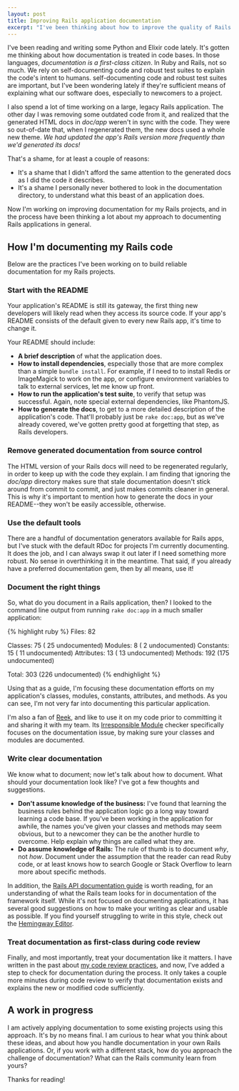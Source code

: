 ```yaml
---
layout: post
title: Improving Rails application documentation
excerpt: "I've been thinking about how to improve the quality of Rails code bases through better documentation practices. Here are some steps I'm taking in my own projects."
---
```


I've been reading and writing some Python and Elixir code lately. It's gotten me thinking about how documentation is treated in code bases. In those languages, *documentation is a first-class citizen*. In Ruby and Rails, not so much. We rely on self-documenting code and robust test suites to explain the code's intent to humans. self-documenting code and robust test suites are important, but I've been wondering lately if they're sufficient means of explaining what our software does, especially to newcomers to a project.

I also spend a lot of time working on a large, legacy Rails application. The other day I was removing some outdated code from it, and realized that the generated HTML docs in *doc/app* weren't in sync with the code. They were so out-of-date that, when I regenerated them, the new docs used a whole new theme. *We had updated the app's Rails version more frequently than we'd generated its docs!*

That's a shame, for at least a couple of reasons:

- It's a shame that I didn't afford the same attention to the generated docs as I did the code it describes.
- It's a shame I personally never bothered to look in the documentation directory, to understand what this beast of an application does.

Now I'm working on improving documentation for my Rails projects, and in the process have been thinking a lot about my approach to documenting Rails applications in general.

## How I'm documenting my Rails code

Below are the practices I've been working on to build reliable documentation for my Rails projects.

### Start with the README

Your application's README is still its gateway, the first thing new developers will likely read when they access its source code. If your app's README consists of the default given to every new Rails app, it's time to change it.

Your README should include:

- **A brief description** of what the application does.
- **How to install dependencies**, especially those that are more complex than a simple `bundle install`. For example, if I need to to install Redis or ImageMagick to work on the app, or configure environment variables to talk to external services, let me know up front.
- **How to run the application's test suite**, to verify that setup was successful. Again, note special external dependencies, like PhantomJS.
- **How to generate the docs**, to get to a more detailed description of the application's code. That'll probably just be `rake doc:app`, but as we've already covered, we've gotten pretty good at forgetting that step, as Rails developers.

### Remove generated documentation from source control

The HTML version of your Rails docs will need to be regenerated regularly, in order to keep up with the code they explain. I am finding that ignoring the *doc/app* directory makes sure that stale documentation doesn't stick around from commit to commit, and just makes commits cleaner in general. This is why it's important to mention how to generate the docs in your README--they won't be easily accessible, otherwise.

### Use the default tools

There are a handful of documentation generators available for Rails apps, but I've stuck with the default RDoc for projects I'm currently documenting. It does the job, and I can always swap it out later if I need something more robust. No sense in overthinking it in the meantime. That said, if you already have a preferred documentation gem, then by all means, use it!

### Document the right things

So, what do you document in a Rails application, then? I looked to the command line output from running `rake doc:app` in a much smaller application:

{% highlight ruby %}
Files:       82

Classes:     75 ( 25 undocumented)
Modules:      8 (  2 undocumented)
Constants:   15 ( 11 undocumented)
Attributes:  13 ( 13 undocumented)
Methods:    192 (175 undocumented)

Total:      303 (226 undocumented)
{% endhighlight %}

Using that as a guide, I'm focusing these documentation efforts on my application's classes, modules, constants, attributes, and methods. As you can see, I'm not very far into documenting this particular application.

I'm also a fan of  [Reek](https://github.com/troessner/reek), and like to use it on my code prior to committing it and sharing it with my team. Its [Irresponsible Module](https://github.com/troessner/reek/blob/master/docs/Irresponsible-Module.md) checker specifically focuses on the documentation issue, by making sure your classes and modules are documented.

### Write clear documentation

We know what to document; now let's talk about how to document. What should your documentation look like? I've got a few thoughts and suggestions.

- **Don't assume knowledge of the business:** I've found that learning the business rules behind the application logic go a long way toward learning a code base. If you've been working in the application for awhile, the names you've given your classes and methods may seem obvious, but to a newcomer they can be the another hurdle to overcome. Help explain why things are called what they are.
- **Do assume knowledge of Rails:** The rule of thumb is to document *why*, not *how*. Document under the assumption that the reader can read Ruby code, or at least knows how to search Google or Stack Overflow to learn more about specific methods.

In addition, the [Rails API documentation guide](http://guides.rubyonrails.org/api_documentation_guidelines.html) is worth reading, for an understanding of what the Rails team looks for in documentation of the framework itself. While it's not focused on documenting applications, it has several good suggestions on how to make your writing as clear and usable as possible. If you find yourself struggling to write in this style, check out the [Hemingway Editor](http://www.hemingwayapp.com).

### Treat documentation as first-class during code review

Finally, and most importantly, treat your documentation like it matters. I have written in the past about [my code review practices](/2015/02/17/pronto-ruby-code-review.html), and now, I've added a step to check for documentation during the process. It only takes a couple more minutes during code review to verify that documentation exists and explains the new or modified code sufficiently.

## A work in progress

I am actively applying documentation to some existing projects using this approach. It's by no means final. I am curious to hear what you think about these ideas, and about how you handle documentation in your own Rails applications. Or, if you work with a different stack, how do you approach the challenge of documentation? What can the Rails community learn from yours?

Thanks for reading!

